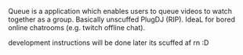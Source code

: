 Queue is a application which enables users to queue videos
to watch together as a group. Basically unscuffed PlugDJ (RIP).
IdeaL for bored online chatrooms (e.g. twitch offline chat).

development instructions will be done later its scuffed af rn :D
